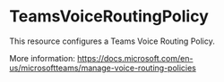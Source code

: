 
# TeamsVoiceRoutingPolicy

This resource configures a Teams Voice Routing Policy.

More information: https://docs.microsoft.com/en-us/microsoftteams/manage-voice-routing-policies
